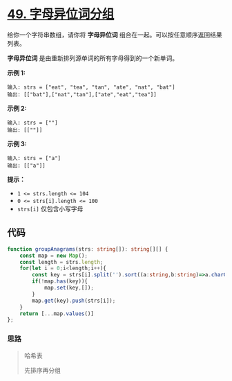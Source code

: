 # [49. 字母异位词分组](https://leetcode.cn/problems/group-anagrams/)

给你一个字符串数组，请你将 **字母异位词** 组合在一起。可以按任意顺序返回结果列表。

**字母异位词** 是由重新排列源单词的所有字母得到的一个新单词。

 

**示例 1:**

```
输入: strs = ["eat", "tea", "tan", "ate", "nat", "bat"]
输出: [["bat"],["nat","tan"],["ate","eat","tea"]]
```

**示例 2:**

```
输入: strs = [""]
输出: [[""]]
```

**示例 3:**

```
输入: strs = ["a"]
输出: [["a"]] 
```

**提示：**

-   `1 <= strs.length <= 104`
-   `0 <= strs[i].length <= 100`
-   `strs[i]` 仅包含小写字母

## 代码

```ts
function groupAnagrams(strs: string[]): string[][] {
    const map = new Map();
    const length = strs.length;
    for(let i = 0;i<length;i++){
        const key = strs[i].split('').sort((a:string,b:string)=>a.charCodeAt(0) - b.charCodeAt(0)).join('');
        if(!map.has(key)){
            map.set(key,[]);
        }
        map.get(key).push(strs[i]);
    }
    return [...map.values()]
};
```

### 思路

>   哈希表
>
>   先排序再分组